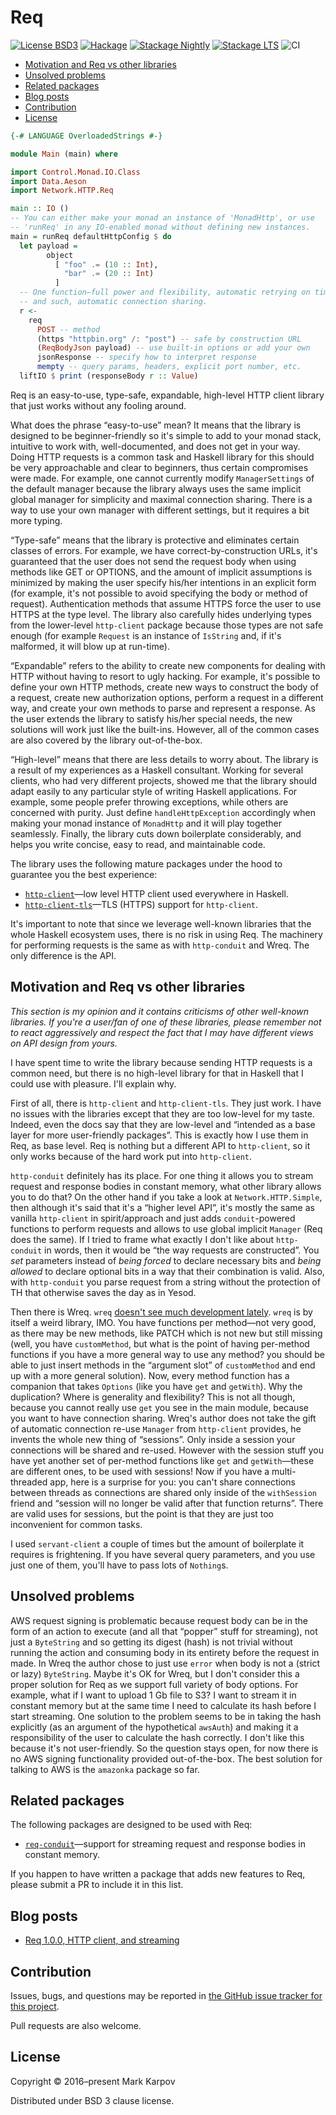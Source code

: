 # Req

[![License BSD3](https://img.shields.io/badge/license-BSD3-brightgreen.svg)](http://opensource.org/licenses/BSD-3-Clause)
[![Hackage](https://img.shields.io/hackage/v/req.svg?style=flat)](https://hackage.haskell.org/package/req)
[![Stackage Nightly](http://stackage.org/package/req/badge/nightly)](http://stackage.org/nightly/package/req)
[![Stackage LTS](http://stackage.org/package/req/badge/lts)](http://stackage.org/lts/package/req)
![CI](https://github.com/mrkkrp/req/workflows/CI/badge.svg?branch=master)

* [Motivation and Req vs other libraries](#motivation-and-req-vs-other-libraries)
* [Unsolved problems](#unsolved-problems)
* [Related packages](#related-packages)
* [Blog posts](#blog-posts)
* [Contribution](#contribution)
* [License](#license)

```haskell
{-# LANGUAGE OverloadedStrings #-}

module Main (main) where

import Control.Monad.IO.Class
import Data.Aeson
import Network.HTTP.Req

main :: IO ()
-- You can either make your monad an instance of 'MonadHttp', or use
-- 'runReq' in any IO-enabled monad without defining new instances.
main = runReq defaultHttpConfig $ do
  let payload =
        object
          [ "foo" .= (10 :: Int),
            "bar" .= (20 :: Int)
          ]
  -- One function—full power and flexibility, automatic retrying on timeouts
  -- and such, automatic connection sharing.
  r <-
    req
      POST -- method
      (https "httpbin.org" /: "post") -- safe by construction URL
      (ReqBodyJson payload) -- use built-in options or add your own
      jsonResponse -- specify how to interpret response
      mempty -- query params, headers, explicit port number, etc.
  liftIO $ print (responseBody r :: Value)
```

Req is an easy-to-use, type-safe, expandable, high-level HTTP client library
that just works without any fooling around.

What does the phrase “easy-to-use” mean? It means that the library is
designed to be beginner-friendly so it's simple to add to your monad stack,
intuitive to work with, well-documented, and does not get in your way. Doing
HTTP requests is a common task and Haskell library for this should be very
approachable and clear to beginners, thus certain compromises were made. For
example, one cannot currently modify `ManagerSettings` of the default
manager because the library always uses the same implicit global manager for
simplicity and maximal connection sharing. There is a way to use your own
manager with different settings, but it requires a bit more typing.

“Type-safe” means that the library is protective and eliminates certain
classes of errors. For example, we have correct-by-construction URLs, it's
guaranteed that the user does not send the request body when using methods
like GET or OPTIONS, and the amount of implicit assumptions is minimized by
making the user specify his/her intentions in an explicit form (for example,
it's not possible to avoid specifying the body or method of request).
Authentication methods that assume HTTPS force the user to use HTTPS at the
type level. The library also carefully hides underlying types from the
lower-level `http-client` package because those types are not safe enough
(for example `Request` is an instance of `IsString` and, if it's malformed,
it will blow up at run-time).

“Expandable” refers to the ability to create new components for dealing with
HTTP without having to resort to ugly hacking. For example, it's possible to
define your own HTTP methods, create new ways to construct the body of a
request, create new authorization options, perform a request in a different
way, and create your own methods to parse and represent a response. As the
user extends the library to satisfy his/her special needs, the new solutions
will work just like the built-ins. However, all of the common cases are also
covered by the library out-of-the-box.

“High-level” means that there are less details to worry about. The library
is a result of my experiences as a Haskell consultant. Working for several
clients, who had very different projects, showed me that the library should
adapt easily to any particular style of writing Haskell applications. For
example, some people prefer throwing exceptions, while others are concerned
with purity. Just define `handleHttpException` accordingly when making your
monad instance of `MonadHttp` and it will play together seamlessly. Finally,
the library cuts down boilerplate considerably, and helps you write concise,
easy to read, and maintainable code.

The library uses the following mature packages under the hood to guarantee
you the best experience:

* [`http-client`](https://hackage.haskell.org/package/http-client)—low level
  HTTP client used everywhere in Haskell.
* [`http-client-tls`](https://hackage.haskell.org/package/http-client-tls)—TLS
  (HTTPS) support for `http-client`.

It's important to note that since we leverage well-known libraries that the
whole Haskell ecosystem uses, there is no risk in using Req. The machinery
for performing requests is the same as with `http-conduit` and Wreq. The
only difference is the API.

## Motivation and Req vs other libraries

*This section is my opinion and it contains criticisms of other well-known
libraries. If you're a user/fan of one of these libraries, please remember
not to react aggressively and respect the fact that I may have different
views on API design from yours.*

I have spent time to write the library because sending HTTP requests is a
common need, but there is no high-level library for that in Haskell that I
could use with pleasure. I'll explain why.

First of all, there is `http-client` and `http-client-tls`. They just work.
I have no issues with the libraries except that they are too low-level for
my taste. Indeed, even the docs say that they are low-level and “intended as
a base layer for more user-friendly packages”. This is exactly how I use
them in Req, as base level. Req is nothing but a different API to
`http-client`, so it only works because of the hard work put into
`http-client`.

`http-conduit` definitely has its place. For one thing it allows you to
stream request and response bodies in constant memory, what other library
allows you to do that? On the other hand if you take a look at
`Network.HTTP.Simple`, then although it's said that it's a “higher level
API”, it's mostly the same as vanilla `http-client` in spirit/approach and
just adds `conduit`-powered functions to perform requests and allows to use
global implicit `Manager` (Req does the same). If I tried to frame what
exactly I don't like about `http-conduit` in words, then it would be “the
way requests are constructed”. You *set* parameters instead of *being
forced* to declare necessary bits and *being allowed* to declare optional
bits in a way that their combination is valid. Also, with `http-conduit` you
parse request from a string without the protection of TH that otherwise
saves the day as in Yesod.

Then there is Wreq. `wreq` [doesn't see much development
lately](https://github.com/bos/wreq/issues/93). `wreq` is by itself a weird
library, IMO. You have functions per method—not very good, as there may be
new methods, like PATCH which is not new but still missing (well, you have
`customMethod`, but what is the point of having per-method functions if you
have a more general way to use any method? you should be able to just insert
methods in the “argument slot” of `customMethod` and end up with a more
general solution). Now, every method function has a companion that takes
`Options` (like you have `get` and `getWith`). Why the duplication? Where is
generality and flexibility? This is not all though, because you cannot
really use `get` you see in the main module, because you want to have
connection sharing. Wreq's author does not take the gift of automatic
connection re-use `Manager` from `http-client` provides, he invents the
whole new thing of “sessions”. Only inside a session your connections will
be shared and re-used. However with the session stuff you have yet another
set of per-method functions like `get` and `getWith`—these are different
ones, to be used with sessions! Now if you have a multi-threaded app, here
is a surprise for you: you can't share connections between threads as
connections are shared only inside of the `withSession` friend and “session
will no longer be valid after that function returns”. There are valid uses
for sessions, but the point is that they are just too inconvenient for
common tasks.

I used `servant-client` a couple of times but the amount of boilerplate it
requires is frightening. If you have several query parameters, and you use
just one of them, you'll have to pass lots of `Nothing`s.

## Unsolved problems

AWS request signing is problematic because request body can be in the form
of an action to execute (and all that “popper” stuff for streaming), not
just a `ByteString` and so getting its digest (hash) is not trivial without
running the action and consuming body in its entirety before the request in
made. In Wreq the author chose to just use `error` when body is not a
(strict or lazy) `ByteString`. Maybe it's OK for Wreq, but I don't consider
this a proper solution for Req as we support full variety of body options.
For example, what if I want to upload 1 Gb file to S3? I want to stream it
in constant memory but at the same time I need to calculate its hash before
I start streaming. One solution to the problem seems to be in taking the
hash explicitly (as an argument of the hypothetical `awsAuth`) and making it
a responsibility of the user to calculate the hash correctly. I don't like
this because it's not user-friendly. So the question stays open, for now
there is no AWS signing functionality provided out-of-the-box. The best
solution for talking to AWS is the `amazonka` package so far.

## Related packages

The following packages are designed to be used with Req:

* [`req-conduit`](https://hackage.haskell.org/package/req-conduit)—support
  for streaming request and response bodies in constant memory.

If you happen to have written a package that adds new features to Req,
please submit a PR to include it in this list.

## Blog posts

* [Req 1.0.0, HTTP client, and streaming](https://markkarpov.com/post/req-1.0.0-http-client-and-streaming.html)

## Contribution

Issues, bugs, and questions may be reported in [the GitHub issue tracker for
this project](https://github.com/mrkkrp/req/issues).

Pull requests are also welcome.

## License

Copyright © 2016–present Mark Karpov

Distributed under BSD 3 clause license.
